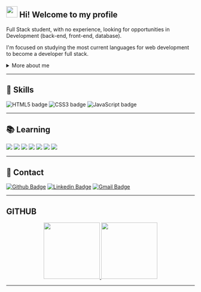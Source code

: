 ## <img src="https://media.giphy.com/media/hvRJCLFzcasrR4ia7z/giphy.gif" width="30px"> Hi! Welcome to my profile

Full Stack student, with no experience, looking for opportunities in Development (back-end, front-end, database).

I'm focused on studying the most current languages ​​for web development to become a developer
full stack.

<details>
<summary>More about me</summary>
 - Graduation in Systems Analysis and Development Technology - University - IBTA.
 - I am in career transition to the Technology area, professional IT experience was 08 years in Data Center Technical Support.
 
 ---
 
 <summary>Frameworks and Libraries</summary>
 
  React, Vite, Tailwind_CSS, Insomnia, Node.js, Radix
  
  ---
  
  <summary>Terminal and Version control</summary>
  
  GIT, Linux.
 
 
  ---
  
  
  <summary>Cloud</summary>
  
  Vercel.
   
   ---
   <summary>Office</summary>
  
  Notion.
  
</details>

---

## 📌 Skills

![HTML5 badge](https://img.shields.io/badge/-HTML5-E34F26?style=flat-square&logo=HTML5&logoColor=white)
![CSS3 badge](https://img.shields.io/badge/-CSS3-1572B6?style=flat-square&logo=CSS3&logoColor=white)
![JavaScript badge](https://img.shields.io/badge/-JavaScript-F29400?style=flat-square&logo=javascript&logoColor=white)

---

## 📚 Learning

![](https://img.shields.io/badge/‎-JavaScript-F7DF1E?logo=javascript&logoColor=white&style=plastic)
![](https://img.shields.io/badge/‎-HTML-CC342D?logo=html5&logoColor=white&style=plastic)
![](https://img.shields.io/badge/‎-CSS-1572B6?logo=css3&logoColor=white&style=plastic)
![](https://img.shields.io/badge/‎-NodeJS-339933?logo=Node.js&logoColor=white&style=plastic)
![](https://img.shields.io/badge/‎-Git-F05032?logo=git&logoColor=white&style=plastic)
![](https://img.shields.io/badge/‎-GitHub-181717?logo=github&logoColor=white&style=plastic)
![](https://img.shields.io/badge/‎-VS%20Code-007ACC?logo=visual-studio-code&logoColor=white&style=plastic)

---
 

## 📱 Contact

[![Github Badge](https://img.shields.io/badge/-Github-000?style=flat-square&logo=Github&logoColor=white)](https://github.com/ludiemert)
[![Linkedin Badge](https://img.shields.io/badge/-LinkedIn-blue?style=flat-square&logo)](https://www.linkedin.com/in/lucianadiemert)
[![Gmail Badge](https://img.shields.io/badge/-Gmail-c14438?style=flat-square&logo=Gmail&logoColor=white)](mailto:lucianadiemert@gmail.com)

---

## GITHUB
<div align="center">
  <a href="https://github.com/ludiemert">
  <img height="150em" src="https://github-readme-stats.vercel.app/api?username=ludiemert&show_icons=true&theme=dracula&include_all_commits=true&count_private=true"/>
  <img height="150em" src="https://github-readme-stats.vercel.app/api/top-langs/?username=ludiemert&layout=compact&langs_count=7&theme=dracula"/>
</div>

---
